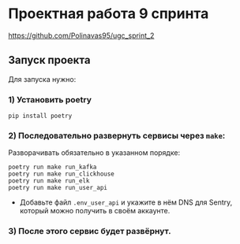 # Проектная работа 9 спринта

https://github.com/Polinavas95/ugc_sprint_2

## Запуск проекта
Для запуска нужно:

### 1) Установить poetry 
```
pip install poetry
```

### 2) Последовательно развернуть сервисы через `make`:
Разворачивать обязательно в указанном порядке:
```
poetry run make run_kafka
poetry run make run_clickhouse
poetry run make run_elk
poetry run make run_user_api
```

* Добавьте файл `.env_user_api` и укажите в нём DNS для Sentry, который можно получить в своём аккаунте.

### 3) После этого сервис будет развёрнут.
